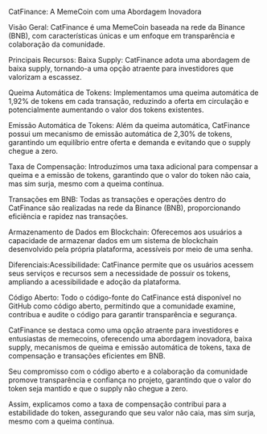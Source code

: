 CatFinance: A MemeCoin com uma Abordagem Inovadora

Visão Geral: CatFinance é uma MemeCoin baseada na rede da Binance (BNB), com características únicas e um enfoque em transparência e colaboração da comunidade.

Principais Recursos:
Baixa Supply: CatFinance adota uma abordagem de baixa supply, tornando-a uma opção atraente para investidores que valorizam a escassez.

Queima Automática de Tokens: Implementamos uma queima automática de 1,92% de tokens em cada transação, reduzindo a oferta em circulação e potencialmente aumentando o valor dos tokens existentes.
    
Emissão Automática de Tokens: Além da queima automática, CatFinance possui um mecanismo de emissão automática de 2,30% de tokens, garantindo um equilíbrio entre oferta e demanda e evitando que o supply chegue a zero.
    
Taxa de Compensação: Introduzimos uma taxa adicional para compensar a queima e a emissão de tokens, garantindo que o valor do token não caia, mas sim surja, mesmo com a queima contínua.

Transações em BNB: Todas as transações e operações dentro do CatFinance são realizadas na rede da Binance (BNB), proporcionando eficiência e rapidez nas transações.

Armazenamento de Dados em Blockchain: Oferecemos aos usuários a capacidade de armazenar dados em um sistema de blockchain desenvolvido pela própria plataforma, acessíveis por meio de uma senha.

Diferenciais:Acessibilidade: CatFinance permite que os usuários acessem seus serviços e recursos sem a necessidade de possuir os tokens, ampliando a acessibilidade e adoção da plataforma.

Código Aberto: Todo o código-fonte do CatFinance está disponível no GitHub como código aberto, permitindo que a comunidade examine, contribua e audite o código para garantir transparência e segurança.

CatFinance se destaca como uma opção atraente para investidores e entusiastas de memecoins, oferecendo uma abordagem inovadora, baixa supply, mecanismos de queima e emissão automática de tokens, taxa de compensação e transações eficientes em BNB. 

Seu compromisso com o código aberto e a colaboração da comunidade promove transparência e confiança no projeto, garantindo que o valor do token seja mantido e que o supply não chegue a zero.

Assim, explicamos como a taxa de compensação contribui para a estabilidade do token, assegurando que seu valor não caia, mas sim surja, mesmo com a queima contínua.
